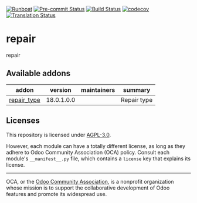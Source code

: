 
[![Runboat](https://img.shields.io/badge/runboat-Try%20me-875A7B.png)](https://runboat.odoo-community.org/builds?repo=OCA/repair&target_branch=18.0)
[![Pre-commit Status](https://github.com/OCA/repair/actions/workflows/pre-commit.yml/badge.svg?branch=18.0)](https://github.com/OCA/repair/actions/workflows/pre-commit.yml?query=branch%3A18.0)
[![Build Status](https://github.com/OCA/repair/actions/workflows/test.yml/badge.svg?branch=18.0)](https://github.com/OCA/repair/actions/workflows/test.yml?query=branch%3A18.0)
[![codecov](https://codecov.io/gh/OCA/repair/branch/18.0/graph/badge.svg)](https://codecov.io/gh/OCA/repair)
[![Translation Status](https://translation.odoo-community.org/widgets/repair-18-0/-/svg-badge.svg)](https://translation.odoo-community.org/engage/repair-18-0/?utm_source=widget)

<!-- /!\ do not modify above this line -->

# repair

repair

<!-- /!\ do not modify below this line -->

<!-- prettier-ignore-start -->

[//]: # (addons)

Available addons
----------------
addon | version | maintainers | summary
--- | --- | --- | ---
[repair_type](repair_type/) | 18.0.1.0.0 |  | Repair type

[//]: # (end addons)

<!-- prettier-ignore-end -->

## Licenses

This repository is licensed under [AGPL-3.0](LICENSE).

However, each module can have a totally different license, as long as they adhere to Odoo Community Association (OCA)
policy. Consult each module's `__manifest__.py` file, which contains a `license` key
that explains its license.

----
OCA, or the [Odoo Community Association](http://odoo-community.org/), is a nonprofit
organization whose mission is to support the collaborative development of Odoo features
and promote its widespread use.
